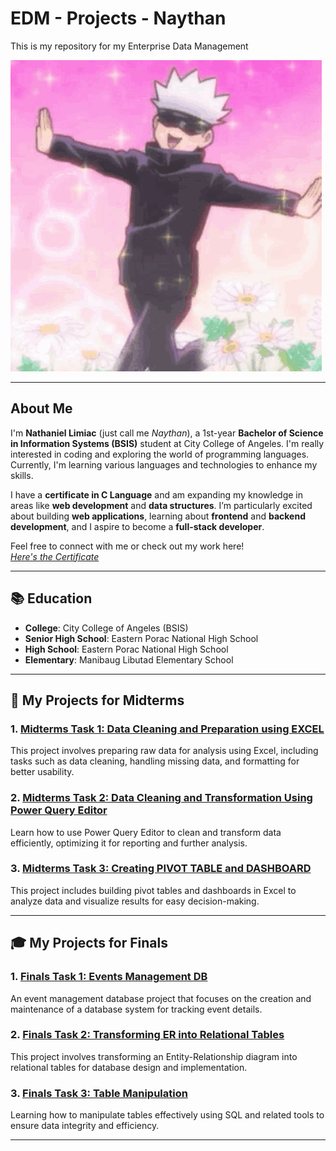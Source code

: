 # EDM - Projects - Naythan

This is my repository for my Enterprise Data Management

![Naythan GIF](https://github.com/NaythanIsME/EDM-Portfolio/blob/main/Certificate/Images/%D0%B3%D0%BE%D0%B4%D0%B6%D0%BE.gif)

---

## **About Me**  
I'm **Nathaniel Limiac** (just call me *Naythan*), a 1st-year **Bachelor of Science in Information Systems (BSIS)** student at City College of Angeles. I'm really interested in coding and exploring the world of programming languages. Currently, I'm learning various languages and technologies to enhance my skills.

I have a **certificate in C Language** and am expanding my knowledge in areas like **web development** and **data structures**. I’m particularly excited about building **web applications**, learning about **frontend** and **backend development**, and I aspire to become a **full-stack developer**.

Feel free to connect with me or check out my work here!  
[*Here's the Certificate*](Certificate/Partner-_CLA_-_Programming_Essentials_in_C_certificate_nlimiac24-0228-cca-edu-ph_937351ad-c137-4407-9169-5046bf2376d6.pdf)

---

## 📚 **Education**  
- **College**: City College of Angeles (BSIS)  
- **Senior High School**: Eastern Porac National High School  
- **High School**: Eastern Porac National High School  
- **Elementary**: Manibaug Libutad Elementary School  

---

## 📝 **My Projects for Midterms**

### 1. **[Midterms Task 1: Data Cleaning and Preparation using EXCEL](https://github.com/NaythanIsME/EDM-Portfolio/tree/main/Midterm%20Task%201)**  
This project involves preparing raw data for analysis using Excel, including tasks such as data cleaning, handling missing data, and formatting for better usability.

### 2. **[Midterms Task 2: Data Cleaning and Transformation Using Power Query Editor](https://github.com/NaythanIsME/EDM-Portfolio/tree/main/Midterm%20Task%202)**  
Learn how to use Power Query Editor to clean and transform data efficiently, optimizing it for reporting and further analysis.

### 3. **[Midterms Task 3: Creating PIVOT TABLE and DASHBOARD](https://github.com/NaythanIsME/EDM-Portfolio/tree/main/Midterm%20Task%203)**  
This project includes building pivot tables and dashboards in Excel to analyze data and visualize results for easy decision-making.

---

## 🎓 **My Projects for Finals**

### 1. **[Finals Task 1: Events Management DB](https://github.com/NaythanIsME/EDM-Portfolio/tree/main/Finals%20Task%201)**  
An event management database project that focuses on the creation and maintenance of a database system for tracking event details.

### 2. **[Finals Task 2: Transforming ER into Relational Tables](https://github.com/NaythanIsME/EDM-Portfolio/tree/main/Finals%20Task%202)**  
This project involves transforming an Entity-Relationship diagram into relational tables for database design and implementation.

### 3. **[Finals Task 3: Table Manipulation](https://github.com/NaythanIsME/EDM-Portfolio/tree/main/Finals%20Task%203)**  
Learning how to manipulate tables effectively using SQL and related tools to ensure data integrity and efficiency.

---

